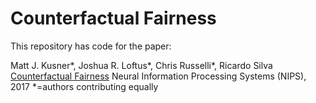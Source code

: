 # Counterfactual Fairness
This repository has code for the paper:

Matt J. Kusner\*, Joshua R. Loftus\*, Chris Russelli\*, Ricardo Silva [Counterfactual Fairness](https://arxiv.org/pdf/1703.06856.pdf) Neural Information Processing Systems (NIPS), 2017
\*=authors contributing equally

